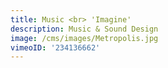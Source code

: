```yaml
---
title: Music <br> 'Imagine'
description: Music & Sound Design
image: /cms/images/Metropolis.jpg
vimeoID: '234136662'
---
```












